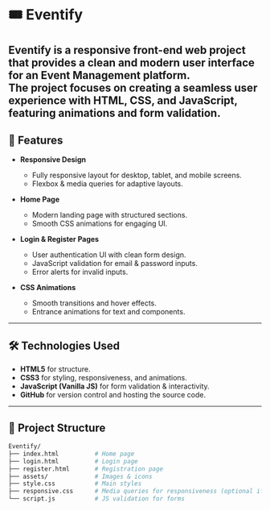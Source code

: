 # 🎟️ Eventify  

Eventify is a responsive front-end web project that provides a clean and modern user interface for an **Event Management platform**.  
The project focuses on creating a seamless user experience with **HTML, CSS, and JavaScript**, featuring animations and form validation.  
---
## 🚀 Features  
- **Responsive Design**  
  - Fully responsive layout for desktop, tablet, and mobile screens.  
  - Flexbox & media queries for adaptive layouts.  

- **Home Page**  
  - Modern landing page with structured sections.  
  - Smooth CSS animations for engaging UI.  

- **Login & Register Pages**  
  - User authentication UI with clean form design.  
  - JavaScript validation for email & password inputs.  
  - Error alerts for invalid inputs.  

- **CSS Animations**  
  - Smooth transitions and hover effects.  
  - Entrance animations for text and components.  
---
## 🛠️ Technologies Used  
- **HTML5** for structure.  
- **CSS3** for styling, responsiveness, and animations.  
- **JavaScript (Vanilla JS)** for form validation & interactivity.  
- **GitHub** for version control and hosting the source code.  
---
## 📂 Project Structure  
```bash
Eventify/
├── index.html          # Home page
├── login.html          # Login page
├── register.html       # Registration page
├── assets/             # Images & icons
├── style.css           # Main styles
├── responsive.css      # Media queries for responsiveness (optional if included in style.css)
└── script.js           # JS validation for forms
